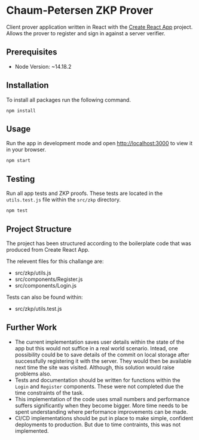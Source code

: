 # Chaum-Petersen ZKP Prover
Client prover application written in React with the [Create React App](https://github.com/facebook/create-react-app) project. Allows the prover to register and sign in against a server verifier.

## Prerequisites
- Node Version: ~14.18.2

## Installation
To install all packages run the following command.
```console
npm install
```

## Usage
Run the app in development mode and open [http://localhost:3000](http://localhost:3000) to view it in your browser.
```console
npm start
```

## Testing
Run all app tests and ZKP proofs. These tests are located in the `utils.test.js` file within the `src/zkp` directory.
```console
npm test
```

## Project Structure
The project has been structured according to the boilerplate code that was produced from Create React App.

The relevent files for this challange are:
- src/zkp/utils.js
- src/components/Register.js
- src/components/Login.js

Tests can also be found within:
- src/zkp/utils.test.js

## Further Work
- The current implementation saves user details within the state of the app but this would not suffice in a real world scenario. Intead, one possibility could be to save details of the commit on local storage after successfully registering it with the server. They would then be available next time the site was visited. Although, this solution would raise problems also.
- Tests and documentation should be written for functions within the `Login` and `Register` components. These were not completed due the time constraints of the task.
- This implementation of the code uses small numbers and performance suffers significantly when they become bigger. More time needs to be spent understanding where performance improvements can be made.
- CI/CD implementations should be put in place to make simple, confident deployments to production. But due to time contraints, this was not implemented.
